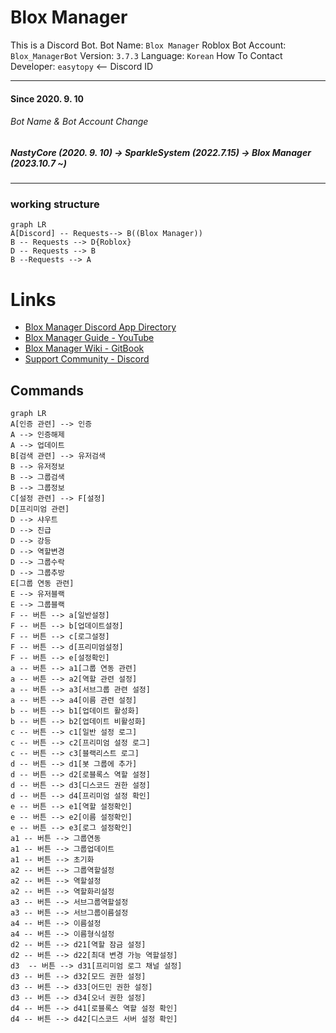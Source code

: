 # Blox Manager
This is a Discord Bot.
Bot Name: `Blox Manager` 
Roblox Bot Account: `Blox_ManagerBot` 
Version: `3.7.3`
Language: `Korean`
How To Contact Developer: `easytopy` <-- Discord ID

---
#### Since 2020. 9. 10
###### Bot Name & Bot Account Change
##### NastyCore (2020. 9. 10) -> SparkleSystem (2022.7.15) -> Blox Manager (2023.10.7 ~)
---
### working structure
```mermaid
graph LR
A[Discord] -- Requests--> B((Blox Manager))
B -- Requests --> D{Roblox}
D -- Requests --> B
B --Requests --> A
```
# Links
- [Blox Manager Discord App Directory](https://discord.com/application-directory/1160070137580363787)
- [Blox Manager Guide - YouTube](https://www.youtube.com/@BloxManager)
- [Blox Manager Wiki - GitBook](https://wiki.blox-manager.kro.kr/)
- [Support Community - Discord](https://discord.gg/ANeNwBAt7m)
## Commands
```mermaid
graph LR
A[인증 관련] --> 인증
A --> 인증해제
A --> 업데이트
B[검색 관련] --> 유저검색
B --> 유저정보
B --> 그룹검색
B --> 그룹정보
C[설정 관련] --> F[설정]
D[프리미엄 관련]
D --> 샤우트
D --> 진급
D --> 강등
D --> 역할변경
D --> 그룹수락
D --> 그룹추방
E[그룹 연동 관련]
E --> 유저블랙
E --> 그룹블랙
F -- 버튼 --> a[일반설정]
F -- 버튼 --> b[업데이트설정]
F -- 버튼 --> c[로그설정]
F -- 버튼 --> d[프리미엄설정]
F -- 버튼 --> e[설정확인]
a -- 버튼 --> a1[그룹 연동 관련]
a -- 버튼 --> a2[역할 관련 설정]
a -- 버튼 --> a3[서브그룹 관련 설정]
a -- 버튼 --> a4[이름 관련 설정]
b -- 버튼 --> b1[업데이트 활성화]
b -- 버튼 --> b2[업데이트 비활성화]
c -- 버튼 --> c1[일반 설정 로그]
c -- 버튼 --> c2[프리미엄 설정 로그]
c -- 버튼 --> c3[블랙리스트 로그]
d -- 버튼 --> d1[봇 그룹에 추가]
d -- 버튼 --> d2[로블록스 역할 설정]
d -- 버튼 --> d3[디스코드 권한 설정]
d -- 버튼 --> d4[프리미엄 설정 확인]
e -- 버튼 --> e1[역할 설정확인]
e -- 버튼 --> e2[이름 설정확인]
e -- 버튼 --> e3[로그 설정확인]
a1 -- 버튼 --> 그룹연동
a1 -- 버튼 --> 그룹업데이트
a1 -- 버튼 --> 초기화
a2 -- 버튼 --> 그룹역할설정
a2 -- 버튼 --> 역할설정
a2 -- 버튼 --> 역할화리설정
a3 -- 버튼 --> 서브그룹역할설정
a3 -- 버튼 --> 서브그룹이름설정
a4 -- 버튼 --> 이름설정
a4 -- 버튼 --> 이름형식설정
d2 -- 버튼 --> d21[역할 잠금 설정]
d2 -- 버튼 --> d22[최대 변경 가능 역할설정]
d3  -- 버튼 --> d31[프리미엄 로그 채널 설정]
d3 -- 버튼 --> d32[모드 권한 설정]
d3 -- 버튼 --> d33[어드민 권한 설정]
d3 -- 버튼 --> d34[오너 권한 설정]
d4 -- 버튼 --> d41[로블록스 역할 설정 확인]
d4 -- 버튼 --> d42[디스코드 서버 설정 확인]
```
